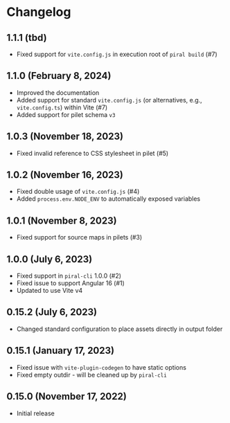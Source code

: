 # Changelog

## 1.1.1 (tbd)

- Fixed support for `vite.config.js` in execution root of `piral build` (#7)

## 1.1.0 (February 8, 2024)

- Improved the documentation
- Added support for standard `vite.config.js` (or alternatives, e.g., `vite.config.ts`) within Vite (#7)
- Added support for pilet schema `v3`

## 1.0.3 (November 18, 2023)

- Fixed invalid reference to CSS stylesheet in pilet (#5)

## 1.0.2 (November 16, 2023)

- Fixed double usage of `vite.config.js` (#4)
- Added `process.env.NODE_ENV` to automatically exposed variables

## 1.0.1 (November 8, 2023)

- Fixed support for source maps in pilets (#3)

## 1.0.0 (July 6, 2023)

- Fixed support in `piral-cli` 1.0.0 (#2)
- Fixed issue to support Angular 16 (#1)
- Updated to use Vite v4

## 0.15.2 (July 6, 2023)

- Changed standard configuration to place assets directly in output folder

## 0.15.1 (January 17, 2023)

- Fixed issue with `vite-plugin-codegen` to have static options
- Fixed empty outdir - will be cleaned up by `piral-cli`

## 0.15.0 (November 17, 2022)

- Initial release

